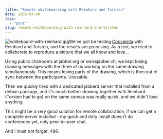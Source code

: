 ```yaml
---
title: "Remote whiteboarding with Reinhard and Torsten"
date: 2005-04-09
tags: 
  - "post"
slug: remote-whiteboarding-with-reinhard-and-torsten
---
```


![whiteboard-with-reinhard.jpg](http://codeconsult.ch/bertrand/archives/images/whiteboard-with-reinhard.jpg)We've just be testing [Coccinella](http://hem.fyristorg.com/matben/) with Reinhard and Torsten, and the results are promising. As a test, we tried to collaborate to reproduce a picture that we all know and love...

Using public chatrooms at jabber.org or swissjabber.ch, we kept losing drawing messages with the three of us working on the same drawing simultaneously. This means losing parts of the drawing, which is then out of sync between the participants. Unusable.

Then we quickly tried with a dedicated jabberd server that installed from a debian package, and it's much better: drawing together with Reinhard (Torsten had to go) on the same canvas was really quick, and we didn't lose anything.

This might be a very good solution for remote collaboration, if we can get a complete server installed - my quick and dirty install doesn't do conferences yet, only peer-to-peer chat.

And I must not forget: 498.
